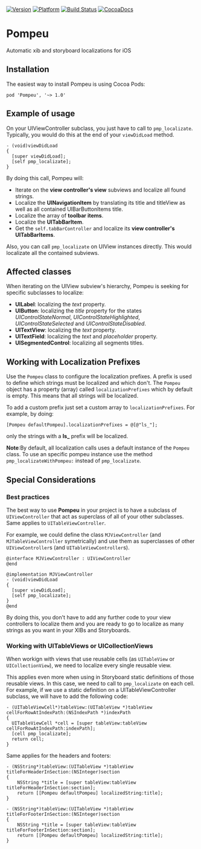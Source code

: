 [![Version](https://cocoapod-badges.herokuapp.com/v/Pompeu/badge.png)](http://cocoadocs.org/docsets/Pompeu) 
[![Platform](https://cocoapod-badges.herokuapp.com/p/Pompeu/badge.png)](http://cocoadocs.org/docsets/Pompeu)
[![Build Status](https://travis-ci.org/mobilejazz/Pompeu.png)](https://travis-ci.org/mobilejazz/Pompeu)
[![CocoaDocs](https://img.shields.io/badge/docs-%E2%9C%93-blue.svg)](http://cocoadocs.org/docsets/Pompeu/)

# Pompeu
Automatic xib and storyboard localizations for iOS

## Installation

The easiest way to install Pompeu is using Cocoa Pods:

```
pod 'Pompeu', '~> 1.0'
```

## Example of usage

On your UIViewController subclass, you just have to call to `pmp_localizate`. Typically, you would do this at the end of your `viewDidLoad` method.

```
- (void)viewDidLoad
{
  [super viewDidLoad];
  [self pmp_localizate];
}
```
By doing this call, Pompeu will:

- Iterate on the **view controller's view** subviews and localize all found strings.
- Localize the **UINavigationItem** by translating its title and titleView as well as all contained UIBarButtonItems title.
- Localize the array of **toolbar items**.
- Localize the **UITabBarItem**.
- Get the `self.tabBarController` and localize its **view controller's UITabBarItems**.

Also, you can call `pmp_localizate` on UIView instances directly. This would localizate all the contained subviews.

## Affected classes

When iterating on the UIView subview's hierarchy, Pompeu is seeking for specific subclasses to localize:
- **UILabel**: localizing the *text* property.
- **UIButton**: localizing the *title* property for the states *UIControlStateNormal*, *UIControlStateHighlighted*, *UIControlStateSelected* and *UIControlStateDisabled*.
- **UITextView**: localizing the *text* property. 
- **UITextField**: localizing the *text* and *placeholder* property.
- **UISegmentedControl**: localizing all segments titles.

## Working with Localization Prefixes

Use the `Pompeu` class to configure the localization prefixes. A prefix is used to define which strings must be localized and which don't. The `Pompeu` object has a property (array) called `localizationPrefixes` which by default is empty. This means that all strings will be localized. 

To add a custom prefix just set a custom array to `localizationPrefixes`. For example, by doing:
```
[Pompeu defaultPompeu].localizationPrefixes = @[@"ls_"];
```
only the strings with a **ls_** prefix will be localized.

**Note**:By default, all localization calls uses a default instance of the `Pompeu` class. To use an specific pompeu instance use the method `pmp_localizateWithPompeu:` instead of `pmp_localizate`.

## Special Considerations
### Best practices
The best way to use **Pompeu** in your project is to have a subclass of `UIViewController` that act as superclass of all of your other subclasses. Same applies to `UITableViewController`.

For example, we could define the class `MJViewController` (and `MJTableViewController` symetrically) and use them as superclasses of other `UIViewController`s (and `UITableViewController`s).

```
@interface MJViewController : UIViewController
@end

@implementation MJViewController
- (void)viewDidLoad
{
  [super viewDidLoad];
  [self pmp_localizate];
}
@end
```

By doing this, you don't have to add any further code to your view controllers to localize them and you are ready to go to localize as many strings as you want in your XIBs and Storyboards.

### Working with UITableViews or UICollectionViews

When workign with views that use reusable cells (as `UITableView` or `UICollectionView`), we need to localize every single reusable view. 

This applies even more when using in Storyboard static definitions of those reusable views. In this case, we need to call to `pmp_localizate` on each cell. For example, if we use a static definition on a UITableViewController subclass, we will have to add the following code:

```
- (UITableViewCell*)tableView:(UITableView *)tableView cellForRowAtIndexPath:(NSIndexPath *)indexPath
{
  UITableViewCell *cell = [super tableView:tableView cellForRowAtIndexPath:indexPath];
  [cell pmp_localizate];
  return cell;
}
```

Same applies for the headers and footers:

```
- (NSString*)tableView:(UITableView *)tableView titleForHeaderInSection:(NSInteger)section
{
    NSString *title = [super tableView:tableView titleForHeaderInSection:section];
    return [[Pompeu defaultPompeu] localizedString:title];
}

- (NSString*)tableView:(UITableView *)tableView titleForFooterInSection:(NSInteger)section
{
    NSString *title = [super tableView:tableView titleForFooterInSection:section];
    return [[Pompeu defaultPompeu] localizedString:title];
}
```
